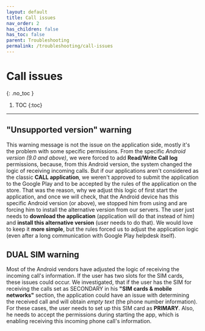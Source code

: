 ```yaml
---
layout: default
title: Call issues
nav_order: 2
has_children: false
has_toc: false
parent: Troubleshooting
permalink: /troubleshooting/call-issues
---
```


# Call issues
{: .no_toc }

1. TOC
{:toc}

---

## "Unsupported version" warning
This warning message is not the issue on the application side, mostly it's the problem with some specific permissions. From the specific _Android version (9.0 and above)_, we were forced to add **Read/Write Call log** permissions, because, from this Android version, the system changed the logic of receiving incoming calls. But if our applications aren't considered as the classic **CALL application**, we weren't approved to submit the application to the Google Play and to be accepted by the rules of the application on the store. That was the reason, why we adjust this logic of first start the application, and once we will check, that the Android device has this specific Android version (or above), we stopped him from using and are forcing him to install the alternative version from our servers. The user just needs to **download the application** (application will do that instead of him) and **install this alternative version** (user needs to do that). We would love to keep it **more simple**, but the rules forced us to adjust the application logic (even after a long communication with Google Play helpdesk itself).

## DUAL SIM warning
Most of the Android vendors have adjusted the logic of receiving the incoming call's information. If the user has two slots for the SIM cards, these issues could occur. We investigated, that if the user has the SIM for receiving the calls set as SECONDARY in his **"SIM cards & mobile networks"** section, the application could have an issue with determining the received call and will obtain _empty text_ (the phone number information). For these cases, the user needs to set up this SIM card as **PRIMARY**. Also, he needs to accept the permissions during starting the app, which is enabling receiving this incoming phone call's information.